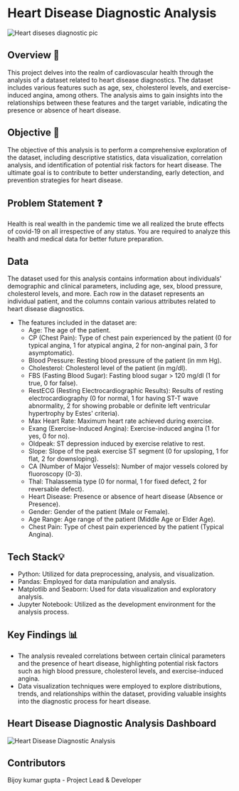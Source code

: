# Heart Disease Diagnostic Analysis

![Heart diseses diagnostic pic](https://github.com/Bijoy-910/Heart-Disease-Diagnostic-Analysis/assets/52617079/5c79a675-ebaf-4b77-90e3-2c3cd35aae27)


## Overview 👀

This project delves into the realm of cardiovascular health through the analysis of a 
dataset related to heart disease diagnostics. The dataset includes various features such as 
age, sex, cholesterol levels, and exercise-induced angina, among others. The analysis aims 
to gain insights into the relationships between these features and the target variable, indicating the presence or absence of heart disease.

## Objective 🎯

The objective of this analysis is to perform a comprehensive exploration of the dataset, 
including descriptive statistics, data visualization, correlation analysis, and 
identification of potential risk factors for heart disease. The ultimate goal is to 
contribute to better understanding, early detection, and prevention strategies for heart 
disease.

## Problem Statement ❓

Health is real wealth in the pandemic time we all realized the brute effects of covid-19 on 
all irrespective of any status. You are required to analyze this health and medical data for 
better future preparation.

## Data 

The dataset used for this analysis contains information about individuals' demographic and 
clinical parameters, including age, sex, blood pressure, cholesterol levels, and more. Each 
row in the dataset represents an individual patient, and the columns contain various 
attributes related to heart disease diagnostics.

- The features included in the dataset are:
  - Age: The age of the patient.
  - CP (Chest Pain): Type of chest pain experienced by the patient (0 for typical angina, 1 for atypical angina, 2 for non-anginal pain, 3 for asymptomatic).
  - Blood Pressure: Resting blood pressure of the patient (in mm Hg).
  - Cholesterol: Cholesterol level of the patient (in mg/dl).
  - FBS (Fasting Blood Sugar): Fasting blood sugar > 120 mg/dl (1 for true, 0 for false).
  - RestECG (Resting Electrocardiographic Results): Results of resting electrocardiography (0 for normal, 1 for having ST-T wave abnormality, 2 for showing probable or definite left ventricular hypertrophy by Estes' criteria).
  - Max Heart Rate: Maximum heart rate achieved during exercise.
  - Exang (Exercise-Induced Angina): Exercise-induced angina (1 for yes, 0 for no).
  - Oldpeak: ST depression induced by exercise relative to rest.
  - Slope: Slope of the peak exercise ST segment (0 for upsloping, 1 for flat, 2 for downsloping).
  - CA (Number of Major Vessels): Number of major vessels colored by fluoroscopy (0-3).
  - Thal: Thalassemia type (0 for normal, 1 for fixed defect, 2 for reversable defect).
  - Heart Disease: Presence or absence of heart disease (Absence or Presence).
  - Gender: Gender of the patient (Male or Female).
  - Age Range: Age range of the patient (Middle Age or Elder Age).
  - Chest Pain: Type of chest pain experienced by the patient (Typical Angina).

## Tech Stack💡

- Python: Utilized for data preprocessing, analysis, and visualization.
- Pandas: Employed for data manipulation and analysis.
- Matplotlib and Seaborn: Used for data visualization and exploratory analysis.
- Jupyter Notebook: Utilized as the development environment for the analysis process.

## Key Findings 📊

- The analysis revealed correlations between certain clinical parameters and the presence of heart disease, highlighting potential risk factors such as high blood pressure, cholesterol levels, and exercise-induced angina.
- Data visualization techniques were employed to explore distributions, trends, and relationships within the dataset, providing valuable insights into the diagnostic process for heart disease.

## Heart Disease Diagnostic Analysis Dashboard

![Heart Disease Diagnostic Analysis](https://github.com/Bijoy-910/Heart-Disease-Diagnostic-Analysis/assets/52617079/7b28a700-1dd8-49c1-ad9b-5cfd3a7145cb)


## Contributors
Bijoy kumar gupta - Project Lead & Developer
